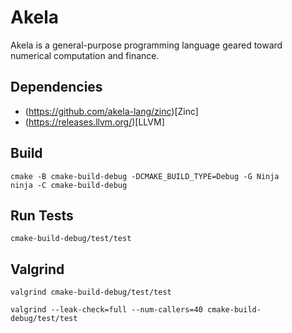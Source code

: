 # Akela
Akela is a general-purpose programming language geared toward numerical computation and finance.

## Dependencies
* (https://github.com/akela-lang/zinc)[Zinc]
* (https://releases.llvm.org/)[LLVM]

## Build
    cmake -B cmake-build-debug -DCMAKE_BUILD_TYPE=Debug -G Ninja
    ninja -C cmake-build-debug

## Run Tests
    cmake-build-debug/test/test

## Valgrind
    valgrind cmake-build-debug/test/test

    valgrind --leak-check=full --num-callers=40 cmake-build-debug/test/test